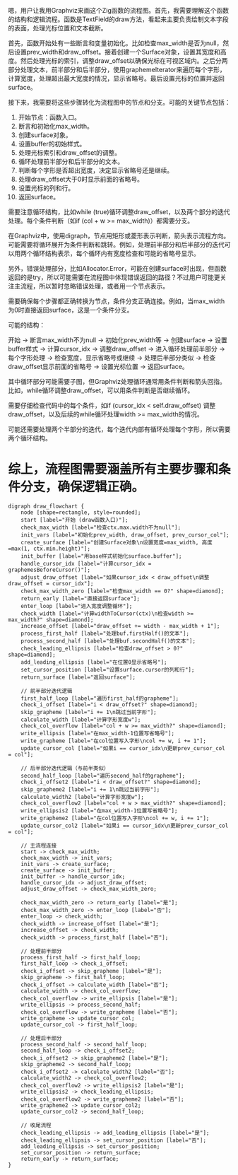 嗯，用户让我用Graphviz来画这个Zig函数的流程图。首先，我需要理解这个函数的结构和逻辑流程。函数是TextField的draw方法，看起来主要负责绘制文本字段的表面，处理光标位置和文本截断。

首先，函数开始处有一些断言和变量初始化。比如检查max_width是否为null，然后设置prev_width和draw_offset。接着创建一个Surface对象，设置其宽度和高度。然后处理光标的索引，调整draw_offset以确保光标在可视区域内。之后分两部分处理文本，前半部分和后半部分，使用graphemeIterator来遍历每个字形，计算宽度，处理超出最大宽度的情况，显示省略号。最后设置光标的位置并返回surface。

接下来，我需要将这些步骤转化为流程图中的节点和分支。可能的关键节点包括：

1. 开始节点：函数入口。
2. 断言和初始化max_width。
3. 创建surface对象。
4. 设置buffer的初始样式。
5. 处理光标索引和draw_offset的调整。
6. 循环处理前半部分和后半部分的文本。
7. 判断每个字形是否超出宽度，决定显示省略号还是继续。
8. 处理draw_offset大于0时显示前面的省略号。
9. 设置光标的列和行。
10. 返回surface。

需要注意循环结构，比如while (true)循环调整draw_offset，以及两个部分的迭代处理。每个条件判断（如if (col + w >= max_width)）都需要分支。

在Graphviz中，使用digraph，节点用矩形或菱形表示判断，箭头表示流程方向。可能需要将循环展开为条件判断和跳转。例如，处理前半部分和后半部分的迭代可以用两个循环结构表示，每个循环内有宽度检查和可能的省略号显示。

另外，错误处理部分，比如Allocator.Error，可能在创建surface时出现，但函数返回的是try，所以可能需要在流程图中体现错误返回的路径？不过用户可能更关注主流程，所以暂时忽略错误处理，或者用一个节点表示。

需要确保每个步骤都正确转换为节点，条件分支正确连接。例如，当max_width为0时直接返回surface，这是一个条件分支。

可能的结构：

开始 -> 断言max_width不为null -> 初始化prev_width等 -> 创建surface -> 设置buffer样式 -> 计算cursor_idx -> 调整draw_offset -> 进入循环处理前半部分 -> 每个字形处理 -> 检查宽度，显示省略号或继续 -> 处理后半部分类似 -> 检查draw_offset显示前面的省略号 -> 设置光标位置 -> 返回surface。

其中循环部分可能需要子图，但Graphviz处理循环通常用条件判断和箭头回指。比如，while循环调整draw_offset，可以用条件判断是否继续循环。

需要仔细检查代码中的每个条件，如if (cursor_idx < self.draw_offset) 调整draw_offset，以及后续的while循环处理width >= max_width的情况。

可能还需要处理两个半部分的迭代，每个迭代内部有循环处理每个字形，所以需要两个循环结构。

综上，流程图需要涵盖所有主要步骤和条件分支，确保逻辑正确。
================================================
```graphviz
digraph draw_flowchart {
    node [shape=rectangle, style=rounded];
    start [label="开始 (draw函数入口)"];
    check_max_width [label="检查ctx.max.width不为null"];
    init_vars [label="初始化prev_width, draw_offset, prev_cursor_col"];
    create_surface [label="创建Surface对象\n设置宽度=max_width, 高度=max(1, ctx.min.height)"];
    init_buffer [label="用base样式初始化surface.buffer"];
    handle_cursor_idx [label="计算cursor_idx = graphemesBeforeCursor()"];
    adjust_draw_offset [label="如果cursor_idx < draw_offset\n调整draw_offset = cursor_idx"];
    check_max_width_zero [label="检查max_width == 0?" shape=diamond];
    return_early [label="直接返回surface"];
    enter_loop [label="进入宽度调整循环"];
    check_width [label="计算widthToCursor(ctx)\n检查width >= max_width?" shape=diamond];
    increase_offset [label="draw_offset += width - max_width + 1"];
    process_first_half [label="处理buf.firstHalf()的文本"];
    process_second_half [label="处理buf.secondHalf()的文本"];
    check_leading_ellipsis [label="检查draw_offset > 0?" shape=diamond];
    add_leading_ellipsis [label="在位置0显示省略号"];
    set_cursor_position [label="设置surface.cursor的列和行"];
    return_surface [label="返回surface"];

    // 前半部分迭代逻辑
    first_half_loop [label="遍历first_half的grapheme"];
    check_i_offset [label="i < draw_offset?" shape=diamond];
    skip_grapheme [label="i += 1\n跳过当前字形"];
    calculate_width [label="计算字形宽度w"];
    check_col_overflow [label="col + w >= max_width?" shape=diamond];
    write_ellipsis [label="在max_width-1位置写省略号"];
    write_grapheme [label="在col位置写入字形\ncol += w, i += 1"];
    update_cursor_col [label="如果i == cursor_idx\n更新prev_cursor_col = col"];

    // 后半部分迭代逻辑（与前半类似）
    second_half_loop [label="遍历second_half的grapheme"];
    check_i_offset2 [label="i < draw_offset?" shape=diamond];
    skip_grapheme2 [label="i += 1\n跳过当前字形"];
    calculate_width2 [label="计算字形宽度w"];
    check_col_overflow2 [label="col + w > max_width?" shape=diamond];
    write_ellipsis2 [label="在max_width-1位置写省略号"];
    write_grapheme2 [label="在col位置写入字形\ncol += w, i += 1"];
    update_cursor_col2 [label="如果i == cursor_idx\n更新prev_cursor_col = col"];

    // 主流程连接
    start -> check_max_width;
    check_max_width -> init_vars;
    init_vars -> create_surface;
    create_surface -> init_buffer;
    init_buffer -> handle_cursor_idx;
    handle_cursor_idx -> adjust_draw_offset;
    adjust_draw_offset -> check_max_width_zero;

    check_max_width_zero -> return_early [label="是"];
    check_max_width_zero -> enter_loop [label="否"];
    enter_loop -> check_width;
    check_width -> increase_offset [label="是"];
    increase_offset -> check_width;
    check_width -> process_first_half [label="否"];

    // 处理前半部分
    process_first_half -> first_half_loop;
    first_half_loop -> check_i_offset;
    check_i_offset -> skip_grapheme [label="是"];
    skip_grapheme -> first_half_loop;
    check_i_offset -> calculate_width [label="否"];
    calculate_width -> check_col_overflow;
    check_col_overflow -> write_ellipsis [label="是"];
    write_ellipsis -> process_second_half;
    check_col_overflow -> write_grapheme [label="否"];
    write_grapheme -> update_cursor_col;
    update_cursor_col -> first_half_loop;

    // 处理后半部分
    process_second_half -> second_half_loop;
    second_half_loop -> check_i_offset2;
    check_i_offset2 -> skip_grapheme2 [label="是"];
    skip_grapheme2 -> second_half_loop;
    check_i_offset2 -> calculate_width2 [label="否"];
    calculate_width2 -> check_col_overflow2;
    check_col_overflow2 -> write_ellipsis2 [label="是"];
    write_ellipsis2 -> check_leading_ellipsis;
    check_col_overflow2 -> write_grapheme2 [label="否"];
    write_grapheme2 -> update_cursor_col2;
    update_cursor_col2 -> second_half_loop;

    // 收尾流程
    check_leading_ellipsis -> add_leading_ellipsis [label="是"];
    check_leading_ellipsis -> set_cursor_position [label="否"];
    add_leading_ellipsis -> set_cursor_position;
    set_cursor_position -> return_surface;
    return_early -> return_surface;
}
```